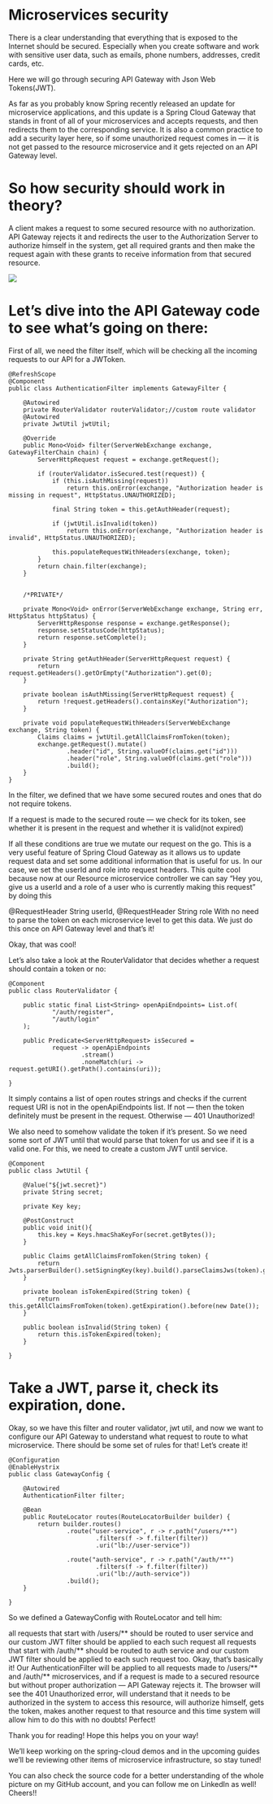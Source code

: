 
# Microservices security

There is a clear understanding that everything that is exposed to the Internet should be secured. Especially when you create software and work with sensitive user data, such as emails, phone numbers, addresses, credit cards, etc.

Here we will go through securing API Gateway with Json Web Tokens(JWT).

As far as you probably know Spring recently released an update for microservice applications, and this update is a Spring Cloud Gateway that stands in front of all of your microservices and accepts requests, and then redirects them to the corresponding service. It is also a common practice to add a security layer here, so if some unauthorized request comes in — it is not get passed to the resource microservice and it gets rejected on an API Gateway level.

# So how security should work in theory?

A client makes a request to some secured resource with no authorization. API Gateway rejects it and redirects the user to the Authorization Server to authorize himself in the system, get all required grants and then make the request again with these grants to receive information from that secured resource.

![](services.png)

# Let’s dive into the API Gateway code to see what’s going on there:

First of all, we need the filter itself, which will be checking all the incoming requests to our API for a JWToken.

    @RefreshScope
    @Component
    public class AuthenticationFilter implements GatewayFilter {
    
        @Autowired
        private RouterValidator routerValidator;//custom route validator
        @Autowired
        private JwtUtil jwtUtil;
    
        @Override
        public Mono<Void> filter(ServerWebExchange exchange, GatewayFilterChain chain) {
            ServerHttpRequest request = exchange.getRequest();
    
            if (routerValidator.isSecured.test(request)) {
                if (this.isAuthMissing(request))
                    return this.onError(exchange, "Authorization header is missing in request", HttpStatus.UNAUTHORIZED);
    
                final String token = this.getAuthHeader(request);
    
                if (jwtUtil.isInvalid(token))
                    return this.onError(exchange, "Authorization header is invalid", HttpStatus.UNAUTHORIZED);
    
                this.populateRequestWithHeaders(exchange, token);
            }
            return chain.filter(exchange);
        }
    
    
        /*PRIVATE*/
    
        private Mono<Void> onError(ServerWebExchange exchange, String err, HttpStatus httpStatus) {
            ServerHttpResponse response = exchange.getResponse();
            response.setStatusCode(httpStatus);
            return response.setComplete();
        }
    
        private String getAuthHeader(ServerHttpRequest request) {
            return request.getHeaders().getOrEmpty("Authorization").get(0);
        }
    
        private boolean isAuthMissing(ServerHttpRequest request) {
            return !request.getHeaders().containsKey("Authorization");
        }
    
        private void populateRequestWithHeaders(ServerWebExchange exchange, String token) {
            Claims claims = jwtUtil.getAllClaimsFromToken(token);
            exchange.getRequest().mutate()
                    .header("id", String.valueOf(claims.get("id")))
                    .header("role", String.valueOf(claims.get("role")))
                    .build();
        }
    }
In the filter, we defined that we have some secured routes and ones that do not require tokens.

If a request is made to the secured route — we check for its token, see whether it is present in the request and whether it is valid(not expired)

If all these conditions are true we mutate our request on the go. This is a very useful feature of Spring Cloud Gateway as it allows us to update request data and set some additional information that is useful for us. In our case, we set the userId and role into request headers. This quite cool because now at our Resource microservice controller we can say “Hey you, give us a userId and a role of a user who is currently making this request” by doing this

@RequestHeader String userId,
@RequestHeader String role
With no need to parse the token on each microservice level to get this data. We just do this once on API Gateway level and that’s it!

Okay, that was cool!

Let’s also take a look at the RouterValidator that decides whether a request should contain a token or no:

    @Component
    public class RouterValidator {
    
        public static final List<String> openApiEndpoints= List.of(
                "/auth/register",
                "/auth/login"
        );
    
        public Predicate<ServerHttpRequest> isSecured =
                request -> openApiEndpoints
                        .stream()
                        .noneMatch(uri -> request.getURI().getPath().contains(uri));
    
    }
It simply contains a list of open routes strings and checks if the current request URI is not in the openApiEndpoints list. If not — then the token definitely must be present in the request. Otherwise — 401 Unauthorized!

We also need to somehow validate the token if it’s present. So we need some sort of JWT until that would parse that token for us and see if it is a valid one. For this, we need to create a custom JWT until service.

    @Component
    public class JwtUtil {
    
        @Value("${jwt.secret}")
        private String secret;
    
        private Key key;
    
        @PostConstruct
        public void init(){
            this.key = Keys.hmacShaKeyFor(secret.getBytes());
        }
    
        public Claims getAllClaimsFromToken(String token) {
            return Jwts.parserBuilder().setSigningKey(key).build().parseClaimsJws(token).getBody();
        }
    
        private boolean isTokenExpired(String token) {
            return this.getAllClaimsFromToken(token).getExpiration().before(new Date());
        }
    
        public boolean isInvalid(String token) {
            return this.isTokenExpired(token);
        }
    
    }

# Take a JWT, parse it, check its expiration, done.

Okay, so we have this filter and router validator, jwt util, and now we want to configure our API Gateway to understand what request to route to what microservice. There should be some set of rules for that! Let’s create it!

    @Configuration
    @EnableHystrix
    public class GatewayConfig {
    
        @Autowired
        AuthenticationFilter filter;
    
        @Bean
        public RouteLocator routes(RouteLocatorBuilder builder) {
            return builder.routes()
                    .route("user-service", r -> r.path("/users/**")
                            .filters(f -> f.filter(filter))
                            .uri("lb://user-service"))
    
                    .route("auth-service", r -> r.path("/auth/**")
                            .filters(f -> f.filter(filter))
                            .uri("lb://auth-service"))
                    .build();
        }
    
    }
So we defined a GatewayConfig with RouteLocator and tell him:

all requests that start with /users/** should be routed to user service and our custom JWT filter should be applied to each such request
all requests that start with /auth/** should be routed to auth service and our custom JWT filter should be applied to each such request too.
Okay, that’s basically it! Our AuthenticationFilter will be applied to all requests made to /users/** and /auth/** microservices, and if a request is made to a secured resource but without proper authorization — API Gateway rejects it. The browser will see the 401 Unauthorized error, will understand that it needs to be authorized in the system to access this resource, will authorize himself, gets the token, makes another request to that resource and this time system will allow him to do this with no doubts! Perfect!

Thank you for reading! Hope this helps you on your way!

We’ll keep working on the spring-cloud demos and in the upcoming guides we’ll be reviewing other items of microservice infrastructure, so stay tuned!

You can also check the source code for a better understanding of the whole picture on my GitHub account, and you can follow me on LinkedIn as well! Cheers!!